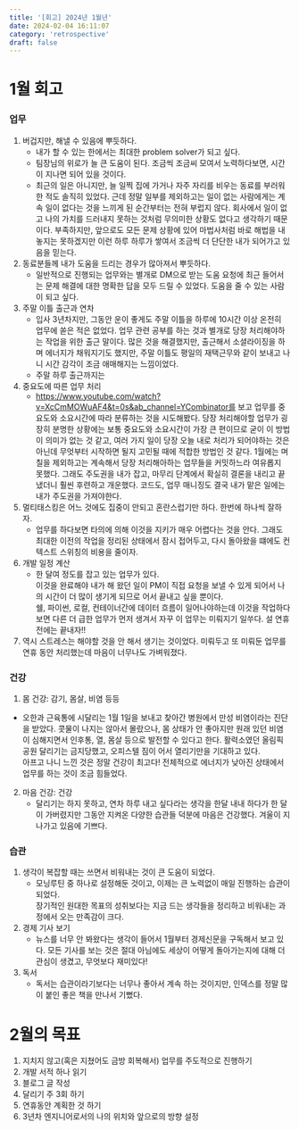 ```yaml
---
title: '[회고] 2024년 1월년'
date: 2024-02-04 16:11:07
category: 'retrospective'
draft: false
---
```


# 1월 회고
### 업무
1. 버겁지만, 해낼 수 있음에 뿌듯하다.
    - 내가 할 수 있는 한에서는 최대한 problem solver가 되고 싶다. 
    - 팀장님의 위로가 늘 큰 도움이 된다. 조금씩 조금씨 모여서 노력하다보면, 시간이 지나면 되어 있을 것이다. 
    - 최근의 일은 아니지만, 늘 일찍 집에 가거나 자주 자리를 비우는 동료를 부러워한 적도 솔직히 있었다. 
      근데 정말 일부를 제외하고는 일이 없는 사람에게는 계속 일이 없다는 것을 느끼게 된 순간부터는 전혀 부럽지 않다. 
      회사에서 일이 없고 나의 가치를 드러내지 못하는 것처럼 무의미한 상황도 없다고 생각하기 때문이다. 
      부족하지만, 앞으로도 모든 문제 상황에 있어 마법사처럼 바로 해법을 내놓지는 못하겠지만 
      이런 하루 하루가 쌓여서 조금씩 더 단단한 내가 되어가고 있음을 믿는다.   
2. 동료분들께 내가 도움을 드리는 경우가 많아져서 뿌듯하다.
    - 일반적으로 진행되는 업무와는 별개로 DM으로 받는 도움 요청에 최근 들어서는 문제 해결에 대한 명확한 답을 모두 드릴 수 있었다. 도움을 줄 수 있는 사람이 되고 싶다. 
3. 주말 이틀 출근과 연차
    - 입사 3년차지만, 그동안 운이 좋게도 주말 이틀을 하루에 10시간 이상 온전히 업무에 쏟은 적은 없었다. 업무 관련 공부를 하는 것과 별개로 당장 처리해야하는 작업을 위한 출근 말이다.
      많은 것을 해결했지만, 출근해서 소셜라이징을 하며 에너지가 채워지기도 했지만, 주말 이틀도 평일의 재택근무와 같이 보내고 나니 시간 감각이 조금 애매해지는 느낌이었다.  
    - 주말 하루 출근까지는
4. 중요도에 따른 업무 처리
   - https://www.youtube.com/watch?v=XcCmMOWuAF4&t=0s&ab_channel=YCombinator를 보고 업무를 중요도와 소요시간에 따라 분류하는 것을 시도해봤다. 
     당장 처리해야할 업무가 굉장히 분명한 상황에는 보통 중요도와 소요시간이 가장 큰 편이므로 굳이 이 방법이 의미가 없는 것 같고,
     여러 가지 일이 당장 오늘 내로 처리가 되어야하는 것은 아닌데 무엇부터 시작하면 될지 고민될 때에 적합한 방법인 것 같다. 
     1월에는 며칠을 제외하고는 계속해서 당장 처리해아하는 업무들을 커밋하느라 여유롭지 못했다. 
     그래도 주도권을 내가 잡고, 마무리 단계에서 확실히 결론을 내리고 끝냈더니 훨씬 후련하고 개운했다. 코드도, 업무 매니징도 결국 내가 맡은 일에는 내가 주도권을 가져야한다.
5. 멀티태스킹은 어느 것에도 집중이 안되고 혼란스럽기만 하다. 한번에 하나씩 잘하자.
   - 업무를 하다보면 타의에 의해 이것을 지키가 매우 어렵다는 것을 안다. 
     그래도 최대한 이전의 작업을 정리된 상태에서 잠시 접어두고, 다시 돌아왔을 떄에도 컨텍스트 스위칭의 비용을 줄이자.
6. 개발 일정 계산
   - 한 달여 정도를 잡고 있는 업무가 있다.  
     이것을 완료해야 내가 해 왔던 일이 PM이 직접 요청을 보낼 수 있게 되어서 나의 시간이 더 많이 생기게 되므로 어서 끝내고 싶을 뿐이다.   
     쉘, 파이썬, 로컬, 컨테이너간에 데이터 흐름이 일어나야하는데 이것을 작업하다보면 다른 더 급한 업무가 먼저 생겨서 자꾸 이 업무는 미뤄지기 일쑤다.
     설 연휴 전에는 끝내자!!
7. 역시 스트레스는 해야할 것을 안 해서 생기는 것이었다. 미뤄두고 또 미뤄둔 업무를 연휴 동안 처리했는데 마음이 너무나도 가벼워졌다.

### 건강
1. 몸 건강: 감기, 몸살, 비염 등등
  - 오한과 근육통에 시달리는 1월 1일을 보내고 찾아간 병원에서 만성 비염이라는 진단을 받았다. 
    콧물이 나지는 않아서 몰랐으나, 몸 상태가 안 좋아지만 원래 있던 비염이 심해지면서 인후통, 열, 몸살 등으로 발전할 수 있다고 한다. 
    활력소였던 올림픽공원 달리기는 금지당했고, 오피스텔 짐이 어서 열리기만을 기대하고 있다.  
    아프고 나니 느낀 것은 정말 건강이 최고다! 전체적으로 에너지가 낮아진 상태에서 업무를 하는 것이 조금 힘들었다. 
2. 마음 건강: 건강
    - 달리기는 하지 못하고, 연차 하루 내고 싶다라는 생각을 한달 내내 하다가 한 달이 가버렸지만 그동안 지켜온 다양한 습관들 덕분에 마음은 건강했다. 겨울이 지나가고 있음에 기쁘다.
### 습관
1. 생각이 복잡할 때는 쓰면서 비워내는 것이 큰 도움이 되었다. 
    - 모닝루틴 중 하나로 설정해둔 것이고, 이제는 큰 노력없이 매일 진행하는 습관이 되었다.  
      장기적인 원대한 목표의 성취보다는 지금 드는 생각들을 정리하고 비워내는 과정에서 오는 만족감이 크다. 
2. 경제 기사 보기
    - 뉴스를 너무 안 봐왔다는 생각이 들어서 1월부터 경제신문을 구독해서 보고 있다. 
    모든 기사를 보는 것은 절대 아님에도 세상이 어떻게 돌아가는지에 대해 더 관심이 생겼고, 무엇보다 재미있다!
3. 독서
    - 독서는 습관이라기보다는 너무나 좋아서 계속 하는 것이지만, 인덱스를 정말 많이 붙인 좋은 책을 만나서 기뻤다. 

# 2월의 목표
1. 지치지 않고(혹은 지쳤어도 금방 회복해서) 업무를 주도적으로 진행하기
2. 개발 서적 하나 읽기
3. 블로그 글 작성
4. 달리기 주 3회 하기
5. 연휴동안 계획한 것 하기
6. 3년차 엔지니어로서의 나의 위치와 앞으로의 방향 설정
